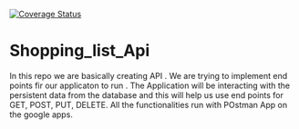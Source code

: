 [![Coverage Status](https://coveralls.io/repos/github/ivanatu/Shopping_list_Api/badge.svg?branch=master)](https://coveralls.io/github/ivanatu/Shopping_list_Api?branch=master)



# Shopping_list_Api

In this repo we are basically creating API . We are trying to implement end points fir our applicaton to run . The Application will be interacting with the persistent data from the database and this will help us use end points for GET, POST, PUT, DELETE. All the functionalities run with POstman App on the google apps.
